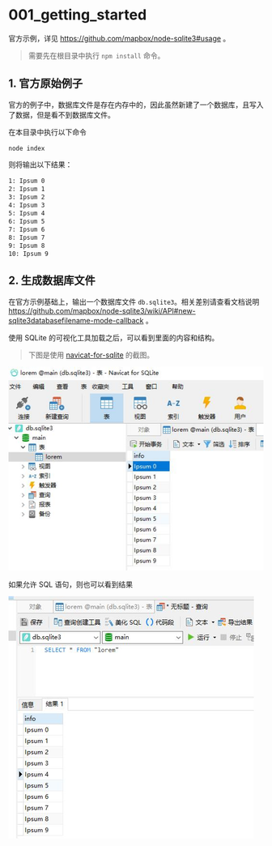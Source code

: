 # 001_getting_started

官方示例，详见 https://github.com/mapbox/node-sqlite3#usage 。

> 需要先在根目录中执行 `npm install` 命令。

## 1. 官方原始例子

官方的例子中，数据库文件是存在内存中的，因此虽然新建了一个数据库，且写入了数据，但是看不到数据库文件。

在本目录中执行以下命令

```shell
node index
```

则将输出以下结果：

```text
1: Ipsum 0
2: Ipsum 1
3: Ipsum 2
4: Ipsum 3
5: Ipsum 4
6: Ipsum 5
7: Ipsum 6
8: Ipsum 7
9: Ipsum 8
10: Ipsum 9
```

## 2. 生成数据库文件

在官方示例基础上，输出一个数据库文件 `db.sqlite3`。相关差别请查看文档说明 https://github.com/mapbox/node-sqlite3/wiki/API#new-sqlite3databasefilename-mode-callback 。

使用 SQLite 的可视化工具加载之后，可以看到里面的内容和结构。

> 下图是使用 [navicat-for-sqlite](http://www.navicat.com.cn/products/navicat-for-sqlite) 的截图。

![](./static/p1.jpg)

如果允许 SQL 语句，则也可以看到结果

![](./static/p2.jpg)
